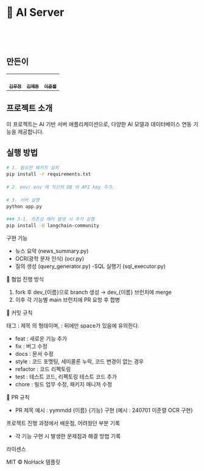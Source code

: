 # 🤖 AI Server

<p align="center">
<br>

[//]: # (<img alt="image" src="img.png">)
<br>
</p>

## 만든이
<table>
<tbody>
<tr>
<td align="center"><a href="https://github.com/pq5910"><img src="https://avatars.githubusercontent.com/u/81617589?v=4" width="100px;" alt=""/><br /><sub><b> 김우정 </b></sub></a><br /></td>
<td align="center"><a href="https://github.com/testjd1"><img src="https://avatars.githubusercontent.com/u/87185470?v=4" width="100px;" alt=""/><br /><sub><b> 김재동 </b></sub></a><br /></td>
<td align="center"><a href="https://github.com/lee-JunR"><img src="https://avatars.githubusercontent.com/u/68640939?v=4" width="100px;" alt=""/><br /><sub><b> 이준렬 </b></sub></a><br /></td>
</tr>
</tbody>
</table>

## 프로젝트 소개

<p align="justify">
이 프로젝트는 AI 기반 서버 애플리케이션으로, 다양한 AI 모델과 데이터베이스 연동 기능을 제공합니다.
</p>

## 실행 방법

```bash
# 1. 필요한 패키지 설치
pip install -r requirements.txt

# 2. env/.env 에 자신의 DB 와 API key 추가.

# 3. 서버 실행
python app.py

### 3-1. 의존성 에러 발생 시 추가 실행
pip install -U langchain-community
```
구현 기능

- 뉴스 요약 (news_summary.py)
- OCR(광학 문자 인식) (ocr.py)
- 질의 생성 (query_generator.py)
-SQL 실행기 (sql_executor.py)

👥 협업 진행 방식

1. fork 후 dev_{이름}으로 branch 생성 → dev_{이름} 브런치에 merge
2.	이후 각 기능별 main 브런치에 PR 요청 후 합병

🥄 커밋 규칙

태그 : 제목 의 형태이며, : 뒤에만 space가 있음에 유의한다.

- feat : 새로운 기능 추가
- fix : 버그 수정
- docs : 문서 수정
- style : 코드 포맷팅, 세미콜론 누락, 코드 변경이 없는 경우
- refactor : 코드 리펙토링
- test : 테스트 코드, 리펙토링 테스트 코드 추가
- chore : 빌드 업무 수정, 패키지 매니저 수정

🍴 PR 규칙

- PR 제목
예시 : yymmdd {이름} {기능} 구현 (예시 : 240701 이준렬 OCR 구현)

프로젝트 진행 과정에서 배운점, 어려웠던 부분 기록

- 각 기능 구현 시 발생한 문제점과 해결 방법 기록

라이센스

MIT © NoHack 템플릿
